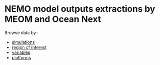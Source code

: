 # NEMO model outputs extractions by MEOM and Ocean Next

Browse data by :
  - [simulations](https://github.com/AurelieAlbert/extractions/blob/main/simulations.md)
  - [region of interest](https://github.com/AurelieAlbert/extractions/blob/main/regions.md)
  - [variables](https://github.com/AurelieAlbert/extractions/blob/main/variables.md)
  - [platforms](https://github.com/AurelieAlbert/extractions/blob/main/platforms.md)
